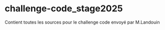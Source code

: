 # challenge-code_stage2025
Contient toutes les sources pour le challenge code envoyé par M.Landouin
